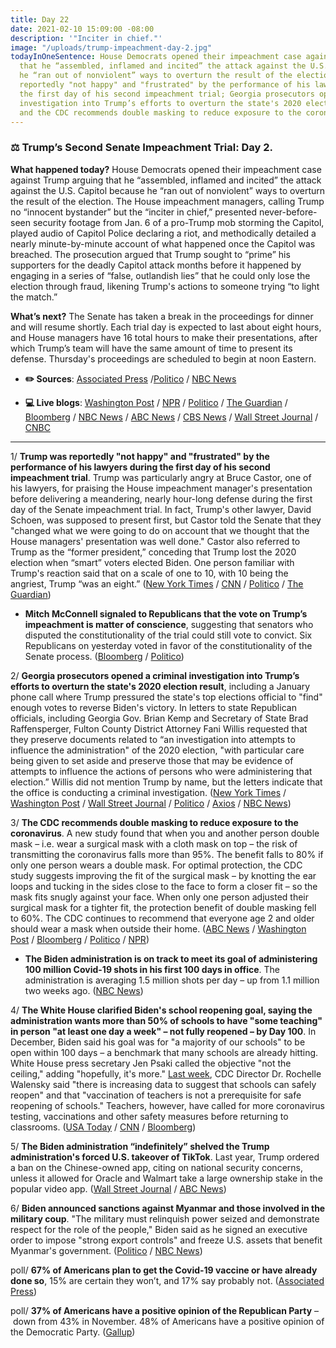 ```yaml
---
title: Day 22
date: 2021-02-10 15:09:00 -08:00
description: '"Inciter in chief."'
image: "/uploads/trump-impeachment-day-2.jpg"
todayInOneSentence: House Democrats opened their impeachment case against Trump arguing
  that he “assembled, inflamed and incited” the attack against the U.S. Capitol because
  he “ran out of nonviolent” ways to overturn the result of the election; Trump was
  reportedly "not happy" and "frustrated" by the performance of his lawyers during
  the first day of his second impeachment trial; Georgia prosecutors opened a criminal
  investigation into Trump’s efforts to overturn the state's 2020 election result;
  and the CDC recommends double masking to reduce exposure to the coronavirus.
---
```


### ⚖️ Trump’s Second Senate Impeachment Trial: Day 2.

**What happened today?** House Democrats opened their impeachment case against Trump arguing that he “assembled, inflamed and incited” the attack against the U.S. Capitol because he “ran out of nonviolent” ways to overturn the result of the election. The House impeachment managers, calling Trump no “innocent bystander” but the “inciter in chief,” presented never-before-seen security footage from Jan. 6 of a pro-Trump mob storming the Capitol, played audio of Capitol Police declaring a riot, and methodically detailed a nearly minute-by-minute account of what happened once the Capitol was breached. The prosecution argued that Trump sought to “prime” his supporters for the deadly Capitol attack months before it happened by engaging in a series of “false, outlandish lies” that he could only lose the election through fraud, likening Trump's actions to someone trying “to light the match.”

**What’s next?** The Senate has taken a break in the proceedings for dinner and will resume shortly. Each trial day is expected to last about eight hours, and House managers have 16 total hours to make their presentations, after which Trump’s team will have the same amount of time to present its defense. Thursday's proceedings are scheduled to begin at noon Eastern.

* **✏️ Sources**: [Associated Press](https://apnews.com/article/trump-impeachment-trial-update-2-10-2021-4f49705a5f92bd4129941ec409642ecd) /[Politico](https://www.politico.com/news/2021/02/10/trump-impeachment-trial-day-2-468291) / [NBC News](https://www.nbcnews.com/politics/donald-trump/trump-impeachment-trial-day-2-kicks-case-against-him-n1257246)

* **💻 Live blogs**: [Washington Post](https://www.washingtonpost.com/politics/2021/02/10/trump-impeachment-live-updates/) / [NPR](https://www.npr.org/sections/trump-impeachment-trial-live-updates) / [Politico](https://www.politico.com/live-news-updates/2021/02/09/trump-impeachment-trial-live-updates-online-coverage-highlights-210209) / [The Guardian](https://www.theguardian.com/us-news/live/2021/feb/10/donald-trump-impeachment-senate-trial-live-news-updates) / [Bloomberg](https://www.bloomberg.com/news/articles/2021-02-10/house-managers-get-to-present-their-case-impeachment-update?srnd=premium&sref=MIBMEEoj) / [NBC News](https://www.nbcnews.com/politics/donald-trump/live-blog/trump-impeachment-live-updates-democrats-deliver-arguments-senate-trial-n1256974) / [ABC News](https://abcnews.go.com/Politics/live-updates/trump-impeachment-trial-live-updates-senate-debate-constitutionality/?id=75741945) / [CBS News](https://www.cbsnews.com/live-updates/trump-impeachment-trial-day-2-2021-02-10/) / [Wall Street Journal](https://www.wsj.com/livecoverage/trump-second-impeachment-trial-2021-02-10?mod=hp_lead_pos5) / [CNBC](https://www.cnbc.com/2021/02/10/trump-impeachment-trial-day-2-live-updates-video.html)

---

1/ **Trump was reportedly "not happy" and "frustrated" by the performance of his lawyers during the first day of his second impeachment trial**. Trump was particularly angry at Bruce Castor, one of his lawyers, for praising the House impeachment manager's presentation before delivering a meandering, nearly hour-long defense during the first day of the Senate impeachment trial. In fact, Trump's other lawyer, David Schoen, was supposed to present first, but Castor told the Senate that they "changed what we were going to do on account that we thought that the House managers' presentation was well done." Castor also referred to Trump as the “former president,” conceding that Trump lost the 2020 election when “smart” voters elected Biden. One person familiar with Trump's reaction said that on a scale of one to 10, with 10 being the angriest, Trump “was an eight.” ([New York Times](https://www.nytimes.com/2021/02/09/us/politics/trump-bruce-castor-david-schoen.html) / [CNN](https://www.cnn.com/2021/02/09/politics/trump-impeachment-bruce-castor/index.html) / [Politico](https://www.politico.com/news/2021/02/09/trump-impeachment-team-468112) / [The Guardian](https://www.theguardian.com/us-news/2021/feb/10/trump-watching-impeachment-trial-tv-mar-a-lago))

* **Mitch McConnell signaled to Republicans that the vote on Trump’s impeachment is matter of conscience**, suggesting that senators who disputed the constitutionality of the trial could still vote to convict. Six Republicans on yesterday voted in favor of the constitutionality of the Senate process. ([Bloomberg](https://www.bloomberg.com/news/articles/2021-02-10/mcconnell-signals-to-gop-trump-impeachment-is-a-conscience-vote?sref=MIBMEEoj) / [Politico](https://www.politico.com/newsletters/playbook/2021/02/10/trump-is-furious-and-mcconnell-might-vote-to-convict-491702?nname=playbook&nid=0000014f-1646-d88f-a1cf-5f46b7bd0000&nrid=0000014e-f0ed-dd93-ad7f-f8edad790000&nlid=630318))

2/ **Georgia prosecutors opened a criminal investigation into Trump’s efforts to overturn the state's 2020 election result**, including a January phone call where Trump pressured the state's top elections official to "find" enough votes to reverse Biden's victory. In letters to state Republican officials, including Georgia Gov. Brian Kemp and Secretary of State Brad Raffensperger, Fulton County District Attorney Fani Willis requested that they preserve documents related to “an investigation into attempts to influence the administration" of the 2020 election, "with particular care being given to set aside and preserve those that may be evidence of attempts to influence the actions of persons who were administering that election.” Willis did not mention Trump by name, but the letters indicate that the office is conducting a criminal investigation. ([New York Times](https://www.nytimes.com/2021/02/10/us/politics/trump-georgia-investigation.html) / [Washington Post](https://www.washingtonpost.com/politics/in-wake-of-trump-calls-to-state-officials-georgia-prosecutors-open-criminal-investigation-into-efforts-to-subvert-election-results/2021/02/10/17709bd0-6bb3-11eb-9f80-3d7646ce1bc0_story.html) / [Wall Street Journal](https://www.wsj.com/articles/georgia-prosecutors-probe-efforts-to-influence-2020-election-11612977447) / [Politico](https://www.politico.com/news/2021/02/10/georgia-investigation-trump-ballots-468360) / [Axios](https://www.axios.com/trump-criminal-probe-georgia-prosecutors-60f4edcb-b87c-46f0-b4ba-7cff58d550bd.html) / [NBC News](https://www.nbcnews.com/politics/donald-trump/georgia-prosecutors-launch-criminal-probe-trump-s-efforts-overturn-biden-n1257272))

3/ **The CDC recommends double masking to reduce exposure to the coronavirus**. A new study found that when you and another person double mask – i.e. wear a surgical mask with a cloth mask on top – the risk of transmitting the coronavirus falls more than 95%. The benefit falls to 80% if only one person wears a double mask. For optimal protection, the CDC study suggests improving the fit of the surgical mask – by knotting the ear loops and tucking in the sides close to the face to form a closer fit – so the mask fits snugly against your face. When only one person adjusted their surgical mask for a tighter fit, the protection benefit of double masking fell to 60%. The CDC continues to recommend that everyone age 2 and older should wear a mask when outside their home. ([ABC News](https://abcnews.go.com/Politics/masks-cdc-study-finds/story?id=75789183) / [Washington Post](https://www.washingtonpost.com/health/2021/02/10/cdc-double-masks-covid/) / [Bloomberg](https://www.bloomberg.com/news/articles/2021-02-10/cdc-study-finds-double-masking-could-slow-spread-of-covid-19?sref=MIBMEEoj) / [Politico](https://www.politico.com/news/2021/02/10/cdc-coronavirus-double-masking-468319) / [NPR](https://www.npr.org/sections/coronavirus-live-updates/2021/02/10/966313710/cdc-now-recommends-double-masking-for-more-protection-against-the-coronavirus))

* **The Biden administration is on track to meet its goal of administering 100 million Covid-19 shots in his first 100 days in office**. The administration is averaging 1.5 million shots per day – up from 1.1 million two weeks ago. ([NBC News](https://www.nbcnews.com/politics/white-house/biden-admin-track-meet-goal-100m-coronavirus-shots-first-100-n1257284))

4/ **The White House clarified Biden's school reopening goal, saying the administration wants more than 50% of schools to have "some teaching" in person "at least one day a week" – not fully reopened – by Day 100**. In December, Biden said his goal was for "a majority of our schools" to be open within 100 days – a benchmark that many schools are already hitting. White House press secretary Jen Psaki called the objective "not the ceiling," adding "hopefully, it's more." [Last week](https://whatthefuckjusthappenedtoday.com/2021/02/03/day-15/#cdc-director-dr-rochelle-walensky-sa), CDC Director Dr. Rochelle Walensky said "there is increasing data to suggest that schools can safely reopen" and that "vaccination of teachers is not a prerequisite for safe reopening of schools." Teachers, however, have called for more coronavirus testing, vaccinations and other safety measures before returning to classrooms. ([USA Today](https://www.usatoday.com/story/news/politics/2021/02/09/white-house-clarifies-goals-reopening-schools-amid-pandemic/4456185001/) / [CNN](https://www.cnn.com/2021/02/10/politics/school-reopening-white-house-psaki/) / [Bloomberg](https://www.bloomberg.com/news/articles/2021-02-10/biden-s-school-opening-bid-pits-cdc-science-against-union-clout?sref=MIBMEEoj))

5/ **The Biden administration “indefinitely” shelved the Trump administration's forced U.S. takeover of TikTok**. Last year, Trump ordered a ban on the Chinese-owned app, citing on national security concerns, unless it allowed for Oracle and Walmart take a large ownership stake in the popular video app. ([Wall Street Journal](https://www.wsj.com/articles/tiktok-sale-to-oracle-walmart-is-shelved-as-biden-reviews-security-11612958401) / [ABC News](https://abcnews.go.com/Business/wireStory/report-tiktok-sale-pushed-trump-shelved-75807283))

6/ **Biden announced sanctions against Myanmar and those involved in the military coup**. "The military must relinquish power seized and demonstrate respect for the role of the people," Biden said as he signed an executive order to impose "strong export controls" and freeze U.S. assets that benefit Myanmar's government. ([Politico](https://www.politico.com/news/2021/02/10/biden-myanmar-sanctions-468401) / [NBC News](https://www.nbcnews.com/politics/white-house/biden-announces-u-s-sanctions-against-leaders-myanmar-military-coup-n1257328))

poll/ **67% of Americans plan to get the Covid-19 vaccine or have already done so**, 15% are certain they won’t, and 17% say probably not. ([Associated Press](https://apnews.com/article/ap-norc-poll-3rd-adult-skeptical-vaccine-3779574a6d45d38cfc1d8615eb176b2d))

poll/ **37% of Americans have a positive opinion of the Republican Party** – down from 43% in November. 48% of Americans have a positive opinion of the Democratic Party. ([Gallup](https://news.gallup.com/poll/329561/gop-image-slides-giving-democrats-strong-advantage.aspx))